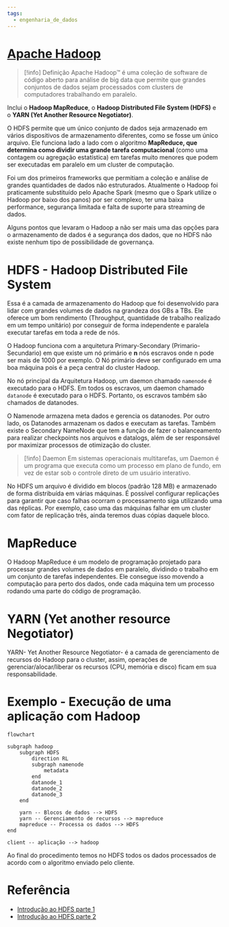 ```yaml
---
tags:
  - engenharia_de_dados
---
```

# [Apache Hadoop](https://hadoop.apache.org/)

> [!info] Definição
> Apache Hadoop™ é uma coleção de software de código aberto para análise de big data que permite que grandes conjuntos de dados sejam processados ​​com clusters de computadores trabalhando em paralelo. 

Inclui o **Hadoop MapReduce**, o **Hadoop Distributed File System (HDFS)** e o **YARN (Yet Another Resource Negotiator)**. 

O HDFS permite que um único conjunto de dados seja armazenado em vários dispositivos de armazenamento diferentes, como se fosse um único arquivo. Ele funciona lado a lado com o algoritmo **MapReduce, que determina como dividir uma grande tarefa computacional** (como uma contagem ou agregação estatística) em tarefas muito menores que podem ser executadas em paralelo em um cluster de computação.

Foi um dos primeiros frameworks que permitiam a coleção e análise de grandes quantidades de dados não estruturados. Atualmente o Hadoop foi praticamente substituído pelo Apache Spark (mesmo que o Spark utilize o Hadoop por baixo dos panos) por ser complexo, ter uma baixa performance, segurança limitada e falta de suporte para streaming de dados.

Alguns pontos que levaram o Hadoop a não ser mais uma das opções para o armazenamento de dados é a segurança dos dados, que no HDFS não existe nenhum tipo de possibilidade de governança.

# HDFS - Hadoop Distributed File System

Essa é a camada de armazenamento do Hadoop que foi desenvolvido para lidar com grandes volumes de dados na grandeza dos GBs a TBs. Ele oferece um bom rendimento (Throughput, quantidade de trabalho realizado em um tempo unitário) por conseguir de forma independente e paralela executar tarefas em toda a rede de nós.

O Hadoop funciona com a arquitetura Primary-Secondary (Primario-Secundario) em que existe um nó primário e **n** nós escravos onde n pode ser mais de 1000 por exemplo. O Nó primário deve ser configurado em uma boa máquina pois é a peça central do cluster Hadoop.

No nó principal da Arquitetura Hadoop, um daemon chamado `namenode` é executado para o HDFS. Em todos os escravos, um daemon chamado `datanode` é executado para o HDFS. Portanto, os escravos também são chamados de datanodes.

O Namenode armazena meta dados e gerencia os datanodes. Por outro lado, os Datanodes armazenam os dados e executam as tarefas. Também existe o Secondary NameNode que tem a função de fazer o balanceamento para realizar checkpoints nos arquivos e datalogs, além de ser responsável por maximizar processos de otimização do cluster.

> [!info] Daemon
> Em sistemas operacionais multitarefas, um Daemon é um programa que executa como um processo em plano de fundo, em vez de estar sob o controle direto de um usuário interativo.

 No HDFS um arquivo é dividido em blocos (padrão 128 MB) e armazenado de forma distribuída em várias máquinas. É possível configurar replicações para garantir que caso falhas ocorram o processamento siga utilizando uma das réplicas. Por exemplo, caso uma das máquinas falhar em um cluster com fator de replicação três, ainda teremos duas cópias daquele bloco.

# MapReduce

O Hadoop MapReduce é um modelo de programação projetado para processar grandes volumes de dados em paralelo, dividindo o trabalho em um conjunto de tarefas independentes. Ele consegue isso movendo a computação para perto dos dados, onde cada máquina tem um processo rodando uma parte do código de programação.

# YARN (Yet another resource Negotiator)

YARN- Yet Another Resource Negotiator- é a camada de gerenciamento de recursos do Hadoop para o cluster, assim, operações de gerenciar/alocar/liberar os recursos (CPU, memória e disco) ficam em sua responsabilidade.

# Exemplo - Execução de uma aplicação com Hadoop

```mermaid
flowchart

subgraph hadoop
	subgraph HDFS
		direction RL
		subgraph namenode
			metadata
		end
		datanode_1
		datanode_2
		datanode_3
	end

	yarn -- Blocos de dados --> HDFS
	yarn -- Gerenciamento de recursos --> mapreduce
	mapreduce -- Processa os dados --> HDFS
end

client -- aplicação --> hadoop
```
Ao final do procedimento temos no HDFS todos os dados processados de acordo com o algoritmo enviado pelo cliente.



# Referência

- [Introdução ao HDFS parte 1](https://medium.com/@cm.oeiras01/uma-breve-introdu%C3%A7%C3%A3o-do-hadoop-hdfs-hadoop-distributed-file-system-1-2-6883710ea64f)
- [Introdução ao HDFS parte 2](https://medium.com/@cm.oeiras01/uma-breve-introdu%C3%A7%C3%A3o-do-hadoop-hdfs-hadoop-distributed-file-system-2-2-7694055a7917)